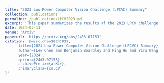```yaml
---
title: "2023 Low-Power Computer Vision Challenge (LPCVC) Summary"
collection: publications
permalink: /publication/LPCV2023.md
excerpt: 'This paper summarizes the results of the 2023 LPCV challenge featuring teams from across the globe. Within contains a detailed explanation on the competition and an anaylsis of the winning solutions.'
date: 2024-03-11
venue: 'Arxiv'
paperurl: 'https://arxiv.org/abs/2403.07153'
citation: '@misc{chen20242023,
      title={2023 Low-Power Computer Vision Challenge (LPCVC) Summary}, 
      author={Leo Chen and Benjamin Boardley and Ping Hu and Yiru Wang and Yifan Pu and Xin Jin and Yongqiang Yao and Ruihao Gong and Bo Li and Gao Huang and Xianglong Liu and Zifu Wan and Xinwang Chen and Ning Liu and Ziyi Zhang and Dongping Liu and Ruijie Shan and Zhengping Che and Fachao Zhang and Xiaofeng Mou and Jian Tang and Maxim Chuprov and Ivan Malofeev and Alexander Goncharenko and Andrey Shcherbin and Arseny Yanchenko and Sergey Alyamkin and Xiao Hu and George K. Thiruvathukal and Yung Hsiang Lu},
      year={2024},
      eprint={2403.07153},
      archivePrefix={arXiv},
      primaryClass={cs.CV}
}'
---
```


<!-- <video width="600" controls>
  <source src="{{  }}" type="video/mp4">
  Your browser does not support the video tag.
</video> -->